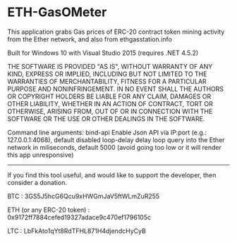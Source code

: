 # ETH-GasOMeter

This application grabs Gas prices of ERC-20 contract token mining activity from the Ether network, and also from ethgasstation.info

Built for Windows 10 with Visual Studio 2015 (requires .NET 4.5.2)

THE SOFTWARE IS PROVIDED "AS IS", WITHOUT WARRANTY OF ANY KIND, EXPRESS OR
IMPLIED, INCLUDING BUT NOT LIMITED TO THE WARRANTIES OF MERCHANTABILITY, FITNESS
FOR A PARTICULAR PURPOSE AND NONINFRINGEMENT. IN NO EVENT SHALL THE AUTHORS OR
COPYRIGHT HOLDERS BE LIABLE FOR ANY CLAIM, DAMAGES OR OTHER LIABILITY, WHETHER
IN AN ACTION OF CONTRACT, TORT OR OTHERWISE, ARISING FROM, OUT OF OR IN
CONNECTION WITH THE SOFTWARE OR THE USE OR OTHER DEALINGS IN THE SOFTWARE.

Command line arguments:
	bind-api	Enable Json API via IP:port (e.g.: 127.0.0.1:4068), default disabled
	loop-delay	delay loop query into the Ether network in miliseconds, default 5000 (avoid going too low or it will render this app unresponsive)

--------------------------------------------------------------------

If you find this tool useful, and would like to support the developer, then consider a donation.

BTC						:	3GS5J5hcG6Qcu9xHWGmJaV5ftWLmZuR255

ETH (or any ERC-20 token)	:	0x9172ff7884cefed19327adace9c470ef1796105c

LTC						:	LbFkAto1qYt8RdTFHL871H4djendcHyCyB
